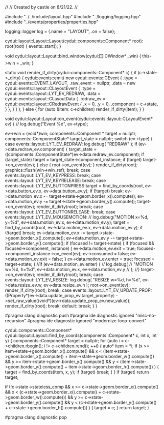 //
// Created by castle on 8/21/22.
//

#include "../../include/layout.hpp"
#include "../logging/logging.hpp"
#include "../events/properties/properties.hpp"

logging::logger log = {.name = "LAYOUT", .on = false};

cydui::layout::Layout::Layout(cydui::components::Component* root): root(root) {
  events::start();
}

void cydui::layout::Layout::bind_window(cydui::window::CWindow* _win) {
  this->win = _win;
}

static void render_if_dirty(cydui::components::Component* c) {
  if (c->state->_dirty) {
    cydui::events::emit(
        new cydui::events::CEvent {
            .type      = cydui::events::EVENT_LAYOUT,
            .raw_event = nullptr,
            .data      = new cydui::events::layout::CLayoutEvent {
                .type = cydui::events::layout::LYT_EV_REDRAW,
                .data = cydui::events::layout::CLayoutData {
                    .redraw_ev = cydui::events::layout::CRedrawEvent {
                        .x = 0,
                        .y = 0,
                        .component = c->state,
                    }
                },
            }
        }
    );
  } else {
    for (auto &item: c->children)
      render_if_dirty(item);
  }
}

void cydui::layout::Layout::on_event(cydui::events::layout::CLayoutEvent* ev) {
  //  log.debug("Event %d", ev->type);
  
  ev->win = (void*)win;
  components::Component     * target       = nullptr;
  components::ComponentState* target_state = nullptr;
  switch (ev->type) {
    case events::layout::LYT_EV_REDRAW:
      log.debug(
          "REDRAW"
      );
      if (ev->data.redraw_ev.component) {
        target_state = ((components::ComponentState*)ev->data.redraw_ev.component);
        if (target_state)
          target     = target_state->component_instance;
        if (target)
          target->on_event(ev);
      } else {
        root->on_event(ev);
      }
      render_if_dirty(root);
      graphics::flush(win->win_ref);
      break;
    case events::layout::LYT_EV_KEYPRESS: break;
    case events::layout::LYT_EV_KEYRELEASE: break;
    case events::layout::LYT_EV_BUTTONPRESS:target = find_by_coords(root, ev->data.button_ev.x, ev->data.button_ev.y);
      if (!target)
        break;
      ev->data.motion_ev.x -= target->state->geom.border_x().compute();
      ev->data.motion_ev.y -= target->state->geom.border_y().compute();
      target->on_event(ev);
      render_if_dirty(root);
      break;
    case events::layout::LYT_EV_BUTTONRELEASE: break;
    case events::layout::LYT_EV_MOUSEMOTION:
      //      log.debug("MOTION x=%d, y=%d", ev->data.motion_ev.x, ev->data.motion_ev.y);
      target = find_by_coords(root, ev->data.motion_ev.x, ev->data.motion_ev.y);
      if (!target)
        break;
      ev->data.motion_ev.x -= target->state->geom.border_x().compute();
      ev->data.motion_ev.y -= target->state->geom.border_y().compute();
      if (focused != target->state) {
        if (focused && focused->component_instance) {
          ev->data.motion_ev.exit = true;
          focused->component_instance->on_event(ev);
          ev->consumed            = false;
          ev->data.motion_ev.exit = false;
        }
        ev->data.motion_ev.enter = true;
        focused = target->state;
      }
      //if (ev->data.motion_ev.enter) {
      //  log.debug(
      //      "MOTION w=%d, h=%d", ev->data.motion_ev.x, ev->data.motion_ev.y
      //  );
      //}
      target->on_event(ev);
      render_if_dirty(root);
      break;
    case events::layout::LYT_EV_RESIZE:
      log.debug(
          "RESIZE w=%d, h=%d", ev->data.resize_ev.w, ev->data.resize_ev.h
      );
      root->on_event(ev);
      render_if_dirty(root);
      break;
    case events::layout::LYT_EV_UPDATE_PROP:
      ((Property*)ev->data.update_prop_ev.target_property)
          ->set_raw_value((void*)(ev->data.update_prop_ev.new_value));
      render_if_dirty(root);
      break;
    default: break;
  }
}

#pragma clang diagnostic push
#pragma ide diagnostic ignored "misc-no-recursion"
#pragma ide diagnostic ignored "modernize-loop-convert"

cydui::components::Component* cydui::layout::Layout::find_by_coords(components::Component* c, int x, int y) {
  components::Component* target = nullptr;
  for (auto i = c->children.rbegin(); i != c->children.rend(); ++i) {
    auto* item = *i;
    if (x >= item->state->geom.border_x().compute()
        && x < (item->state->geom.border_x().compute() + item->state->geom.border_w().compute())
        && y >= item->state->geom.border_y().compute()
        && y < (item->state->geom.border_y().compute() + item->state->geom.border_h().compute())
        ) {
      target = find_by_coords(item, x, y);
      if (target)
        break;
    }
  }
  if (target)
    return target;
  
  if (!c->state->stateless_comp && x >= c->state->geom.border_x().compute()
      && x < (c->state->geom.border_x().compute() + c->state->geom.border_w().compute())
      && y >= c->state->geom.border_y().compute()
      && y < (c->state->geom.border_y().compute() + c->state->geom.border_h().compute())
      ) {
    target = c;
  }
  return target;
}

#pragma clang diagnostic pop
